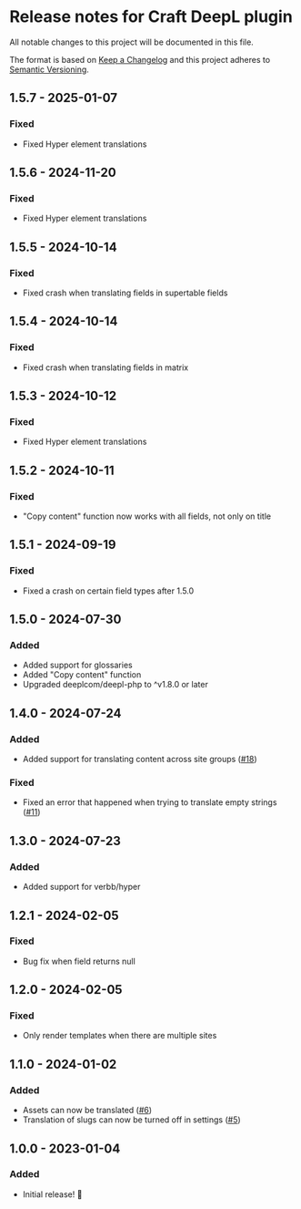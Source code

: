 # Release notes for Craft DeepL plugin

All notable changes to this project will be documented in this file.

The format is based on [Keep a Changelog](http://keepachangelog.com/) and this project adheres to [Semantic Versioning](http://semver.org/).


## 1.5.7 - 2025-01-07
### Fixed
- Fixed Hyper element translations

## 1.5.6 - 2024-11-20
### Fixed
- Fixed Hyper element translations

## 1.5.5 - 2024-10-14
### Fixed
- Fixed crash when translating fields in supertable fields


## 1.5.4 - 2024-10-14
### Fixed
- Fixed crash when translating fields in matrix

## 1.5.3 - 2024-10-12
### Fixed
- Fixed Hyper element translations

## 1.5.2 - 2024-10-11
### Fixed
- "Copy content" function now works with all fields, not only on title

## 1.5.1 - 2024-09-19
### Fixed
- Fixed a crash on certain field types after 1.5.0

## 1.5.0 - 2024-07-30
### Added
- Added support for glossaries
- Added "Copy content" function
- Upgraded deeplcom/deepl-php to ^v1.8.0 or later

## 1.4.0 - 2024-07-24
### Added
- Added support for translating content across site groups ([#18](https://github.com/statikbe/craft-deepl/issues/18))

### Fixed
- Fixed an error that happened when trying to translate empty strings ([#11](https://github.com/statikbe/craft-deepl/issues/11))

## 1.3.0 - 2024-07-23
### Added
- Added support for verbb/hyper

## 1.2.1 - 2024-02-05
### Fixed
- Bug fix when field returns null

## 1.2.0 - 2024-02-05
### Fixed
- Only render templates when there are multiple sites

## 1.1.0 - 2024-01-02
### Added
- Assets can now be translated ([#6](https://github.com/statikbe/craft-deepl/issues/6))
- Translation of slugs can now be turned off in settings ([#5](https://github.com/statikbe/craft-deepl/issues/5))

## 1.0.0 - 2023-01-04
### Added
- Initial release! 🎉 
